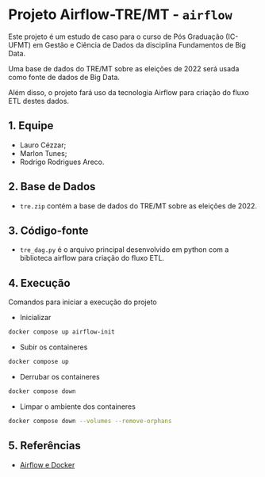 # Projeto Airflow-TRE/MT - `airflow`

Este projeto é um estudo de caso para o curso de Pós Graduação (IC-UFMT) em Gestão e Ciência de Dados da disciplina Fundamentos de Big Data.

Uma base de dados do TRE/MT sobre as eleições de 2022 será usada como fonte de dados de Big Data.

Além disso, o projeto fará uso da tecnologia Airflow para criação do fluxo ETL destes dados.

## 1. Equipe

* Lauro Cézzar;
* Marlon Tunes;
* Rodrigo Rodrigues Areco.

## 2. Base de Dados

* `tre.zip` contém a base de dados do TRE/MT sobre as eleições de 2022.

## 3. Código-fonte

* `tre_dag.py` é o arquivo principal desenvolvido em python com a biblioteca airflow para criação do fluxo ETL.

## 4. Execução

Comandos para iniciar a execução do projeto

* Inicializar

```bash
docker compose up airflow-init
```

* Subir os containeres

```bash
docker compose up
```

* Derrubar os containeres

```bash
docker compose down
```

* Limpar o ambiente dos containeres

```bash
docker compose down --volumes --remove-orphans
```

## 5. Referências

* [Airflow e Docker](https://airflow.apache.org/docs/apache-airflow/stable/howto/docker-compose/index.html)

